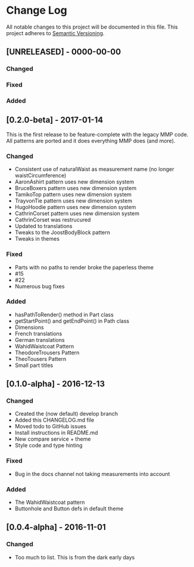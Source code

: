# Change Log
All notable changes to this project will be documented in this file.
This project adheres to [Semantic Versioning](http://semver.org/).

## [UNRELEASED] - 0000-00-00

### Changed

### Fixed

### Added

## [0.2.0-beta] - 2017-01-14

This is the first release to be feature-complete with the legacy MMP code.
All patterns are ported and it does everything MMP does (and more).

### Changed
- Consistent use of naturalWaist as measurement name (no longer waistCircumference)
- AaronAshirt pattern uses new dimension system
- BruceBoxers pattern uses new dimension system
- TamikoTop pattern uses new dimension system
- TrayvonTie pattern uses new dimension system
- HugoHoodie pattern uses new dimension system
- CathrinCorset pattern uses new dimension system
- CathrinCorset was restrucured
- Updated to translations
- Tweaks to the JoostBodyBlock pattern
- Tweaks in themes

### Fixed
- Parts with no paths to render broke the paperless theme
- #15
- #22
- Numerous bug fixes

### Added
- hasPathToRender() method in Part class
- getStartPoint() and getEndPoint() in Path class
- Dimensions
- French translations
- German translations
- WahidWaistcoat Pattern
- TheodoreTrousers Pattern
- TheoTousers Pattern
- Small part titles

## [0.1.0-alpha] - 2016-12-13
### Changed
- Created the (now default) develop branch
- Added this CHANGELOG.md file
- Moved todo to GitHub issues
- Install instructions in README.md
- New compare service + theme
- Style code and type hinting

### Fixed
- Bug in the docs channel not taking measurements into account

### Added
- The WahidWaistcoat pattern
- Buttonhole and Button defs in default theme

## [0.0.4-alpha] - 2016-11-01
### Changed
- Too much to list. This is from the dark early days
